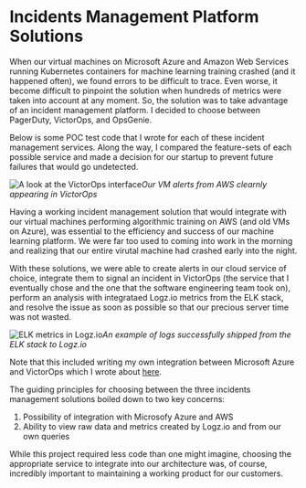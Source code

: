 # Incidents Management Platform Solutions
    
When our virtual machines on Microsoft Azure and Amazon Web Services running Kubernetes containers for machine learning training crashed (and it happened often), we found errors to be difficult to trace. Even worse, it become difficult to pinpoint the solution when hundreds of metrics were taken into account at any moment. So, the solution was to take advantage of an incident management platform. I decided to choose between PagerDuty, VictorOps, and OpsGenie.

Below is some POC test code that I wrote for each of these incident management services. Along the way, I compared the feature-sets of each possible service and made a decision for our startup to prevent future failures that would go undetected.

![A look at the VictorOps interface]( https://github.com/justintranjt/justintranjt.github.io/master/projects/victorOps.png )*Our VM alerts from AWS clearnly appearing in VictorOps*

Having a working incident management solution that would integrate with our virtual machines performing algorithmic training on AWS (and old VMs on Azure), was essential to the efficiency and success of our machine learning platform. We were far too used to coming into work in the morning and realizing that our entire virutal machine had crashed early into the night.

With these solutions, we were able to create alerts in our cloud service of choice, integrate them to signal an incident in VictorOps (the service that I eventually chose and the one that the software engineering team took on), perform an analysis with integrataed Logz.io metrics from the ELK stack, and resolve the issue as soon as possible so that our precious server time was not wasted.

![ELK metrics in Logz.io]( https://github.com/justintranjt/justintranjt.github.io/master/projects/elkz.png )*An example of logs successfully shipped from the ELK stack to Logz.io*

Note that this included writing my own integration between Microsoft Azure and VictorOps which I wrote about [here](https://justintranjt.github.io/projects/2018-07-27-victorops-azure-manual-integration/).

The guiding principles for choosing between the three incidents management solutions boiled down to two key concerns:

1. Possibility of integration with Microsofy Azure and AWS
2. Ability to view raw data and metrics created by Logz.io and from our own queries

While this project required less code than one might imagine, choosing the appropriate service to integrate into our architecture was, of course, incredibly important to maintaining a working product for our customers.
